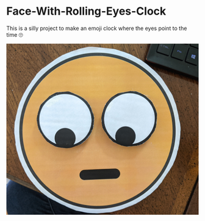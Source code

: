 # Face-With-Rolling-Eyes-Clock
This is a silly project to make an emoji clock where the eyes point to the time 🙄

![alt text](PXL_20210426_195102485.jpg "Image of project")
